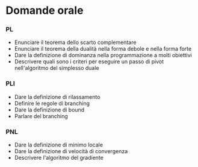 # Domande orale

### PL

- Enunciare il teorema dello scarto complementare
- Enunciare il teorema della dualità nella forma debole e nella forma forte
- Dare la definizione di dominanza nella programmazione a molti obiettivi
- Descrivere quali sono i criteri per eseguire un passo di pivot nell'algoritmo del simplesso duale

### PLI

- Dare la definizione di rilassamento
- Definire le regole di branching
- Dare la definizione di bound
- Parlare del branching

### PNL

- Dare la definizione di minimo locale
- Dare la definizione di velocità di convergenza
- Descrivere l'algoritmo del gradiente
